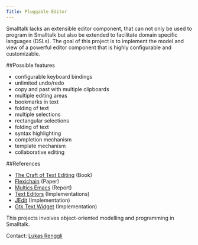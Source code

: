 ```yaml
---
Title: Pluggable Editor
---
```


Smalltalk lacks an extensible editor component, that can not only be used to program in Smalltalk but also be extended to facilitate domain specific languages (DSLs). The goal of this project is to implement the model and view of a powerful editor component that is highly configurable and customizable. 

##Possible features


-  configurable keyboard bindings
-  unlimited undo/redo
-  copy and past with multiple clipboards
-  multiple editing areas
-  bookmarks in text
-  folding of text
-  multiple selections
-  rectangular selections
-  folding of text
-  syntax highlighting
-  completion mechanism
-  template mechanism
-  collaborative editing

##References


-  [The Craft of Text Editing](http://www.finseth.com/craft) (Book)
-  [Flexichain](http://p-cos.net/lisp-ecoop/submissions/StrandhVilleneuveMoore.pdf) (Paper)
-  [Multics Emacs](http://www.multicians.org/mepap.html) (Report)
-  [Text Editors](http://sourceforge.net/softwaremap/trove_list.php?form_cat=63) (Implementations)
-  [JEdit](http://www.jedit.org/) (Implementation)
-  [Gtk Text Widget](http://library.gnome.org/devel/gtk/2.12/TextWidget.html) (Implementation)

This projects involves object-oriented modelling and programming in Smalltalk.

Contact: [Lukas Renggli](%base_url%/staff/lukasrenggli)
